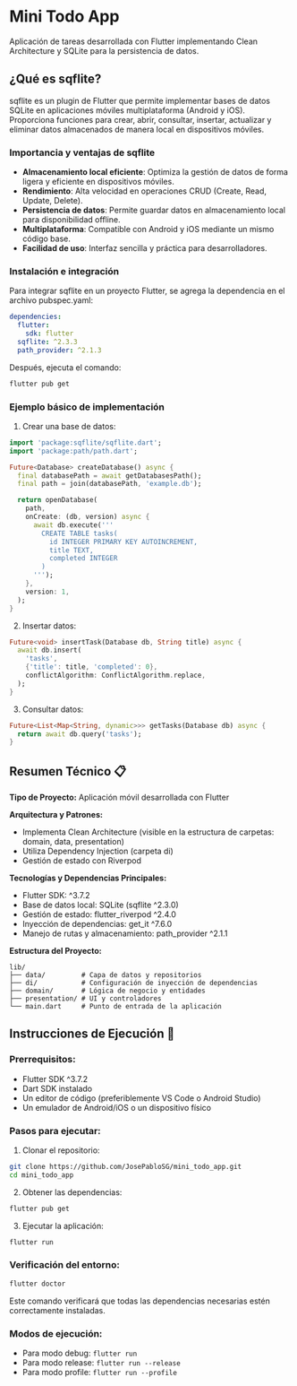 # Mini Todo App

Aplicación de tareas desarrollada con Flutter implementando Clean Architecture y SQLite para la persistencia de datos.

## ¿Qué es sqflite?

sqflite es un plugin de Flutter que permite implementar bases de datos SQLite en aplicaciones móviles multiplataforma (Android y iOS). Proporciona funciones para crear, abrir, consultar, insertar, actualizar y eliminar datos almacenados de manera local en dispositivos móviles.

### Importancia y ventajas de sqflite

- **Almacenamiento local eficiente**: Optimiza la gestión de datos de forma ligera y eficiente en dispositivos móviles.
- **Rendimiento**: Alta velocidad en operaciones CRUD (Create, Read, Update, Delete).
- **Persistencia de datos**: Permite guardar datos en almacenamiento local para disponibilidad offline.
- **Multiplataforma**: Compatible con Android y iOS mediante un mismo código base.
- **Facilidad de uso**: Interfaz sencilla y práctica para desarrolladores.

### Instalación e integración

Para integrar sqflite en un proyecto Flutter, se agrega la dependencia en el archivo pubspec.yaml:

```yaml
dependencies:
  flutter:
    sdk: flutter
  sqflite: ^2.3.3
  path_provider: ^2.1.3
```

Después, ejecuta el comando:
```bash
flutter pub get
```

### Ejemplo básico de implementación

1. Crear una base de datos:
```dart
import 'package:sqflite/sqflite.dart';
import 'package:path/path.dart';

Future<Database> createDatabase() async {
  final databasePath = await getDatabasesPath();
  final path = join(databasePath, 'example.db');

  return openDatabase(
    path,
    onCreate: (db, version) async {
      await db.execute('''
        CREATE TABLE tasks(
          id INTEGER PRIMARY KEY AUTOINCREMENT,
          title TEXT,
          completed INTEGER
        )
      ''');
    },
    version: 1,
  );
}
```

2. Insertar datos:
```dart
Future<void> insertTask(Database db, String title) async {
  await db.insert(
    'tasks',
    {'title': title, 'completed': 0},
    conflictAlgorithm: ConflictAlgorithm.replace,
  );
}
```

3. Consultar datos:
```dart
Future<List<Map<String, dynamic>>> getTasks(Database db) async {
  return await db.query('tasks');
}
```

## Resumen Técnico 📋

**Tipo de Proyecto:** Aplicación móvil desarrollada con Flutter

**Arquitectura y Patrones:**
- Implementa Clean Architecture (visible en la estructura de carpetas: domain, data, presentation)
- Utiliza Dependency Injection (carpeta di)
- Gestión de estado con Riverpod

**Tecnologías y Dependencias Principales:**
- Flutter SDK: ^3.7.2
- Base de datos local: SQLite (sqflite ^2.3.0)
- Gestión de estado: flutter_riverpod ^2.4.0
- Inyección de dependencias: get_it ^7.6.0
- Manejo de rutas y almacenamiento: path_provider ^2.1.1

**Estructura del Proyecto:**
```
lib/
├── data/         # Capa de datos y repositorios
├── di/           # Configuración de inyección de dependencias
├── domain/       # Lógica de negocio y entidades
├── presentation/ # UI y controladores
└── main.dart     # Punto de entrada de la aplicación
```

## Instrucciones de Ejecución 🚀

### Prerrequisitos:
- Flutter SDK ^3.7.2
- Dart SDK instalado
- Un editor de código (preferiblemente VS Code o Android Studio)
- Un emulador de Android/iOS o un dispositivo físico

### Pasos para ejecutar:

1. Clonar el repositorio:
```bash
git clone https://github.com/JosePabloSG/mini_todo_app.git
cd mini_todo_app
```

2. Obtener las dependencias:
```bash
flutter pub get
```

3. Ejecutar la aplicación:
```bash
flutter run
```

### Verificación del entorno:
```bash
flutter doctor
```
Este comando verificará que todas las dependencias necesarias estén correctamente instaladas.

### Modos de ejecución:
- Para modo debug: `flutter run`
- Para modo release: `flutter run --release`
- Para modo profile: `flutter run --profile`
